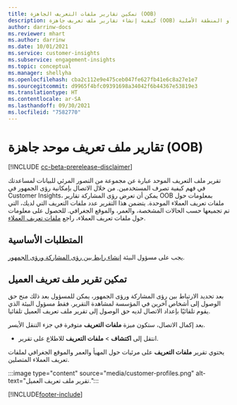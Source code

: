 ```yaml
---
title: تمكين تقارير ملفات التعريف الجاهزة (OOB)
description: كيفية إنشاء تقارير ملف تعريف جاهزة (OOB) مجمعة حسب الجنس والعمر والمقاطعة أو المنطقة الأصلية.
author: darrinw-docs
ms.reviewer: mhart
ms.author: darrinw
ms.date: 10/01/2021
ms.service: customer-insights
ms.subservice: engagement-insights
ms.topic: conceptual
ms.manager: shellyha
ms.openlocfilehash: cba2c112e9e475ceb047fe627fb41e6c8a27e1e7
ms.sourcegitcommit: d9965f4bfc09391698a34042f6b44367e53819e3
ms.translationtype: HT
ms.contentlocale: ar-SA
ms.lasthandoff: 09/30/2021
ms.locfileid: "7582770"
---
```

# <a name="out-of-box-oob-unified-profile-reports"></a>تقارير ملف تعريف موحد جاهزة (OOB)

[!INCLUDE [cc-beta-prerelease-disclaimer](includes/cc-beta-prerelease-disclaimer.md)]

تقرير ملف التعريف الموحد عبارة عن مجموعة من التصور المرئي للبيانات لمساعدتك في فهم كيفية تصرف المستخدمين. من خلال الاتصال بإمكانية رؤى الجمهور في Customer Insights، يمكن أن تعرض رؤى المشاركة تقارير OOB بمعلومات حول ملفات تعريف العملاء الموحدة. يتضمن هذا التقرير عدد ملفات التعريف التي لديك، التي تم تجميعها حسب الحالات المشخصة، والعمر، والموقع الجغرافي. للحصول على معلومات حول ملفات تعريف العملاء، راجع [ملفات تعريف العملاء](../audience-insights/customer-profiles.md).

## <a name="prerequisites"></a>المتطلبات الأساسية

يجب على مسؤول البيئة [إنشاء رابط بين رؤى المشاركة ورؤى الجمهور](integrate-audience-insights-engagement-insights.md).

## <a name="enable-the-customer-profile-report"></a>تمكين تقرير ملف تعريف العميل

بعد تحديد الارتباط بين رؤى المشاركة ورؤى الجمهور، يمكن للمسؤول بعد ذلك منح حق الوصول إلى أشخاص آخرين في المؤسسة لمشاهدة التقرير. فقط مسؤول البيئة الذي يقوم تلقائيًا بإعداد الاتصال لديه حق الوصول إلى تقرير ملف تعريف العميل تلقائيا. 

بعد إكمال الاتصال، ستكون ميزة **ملفات التعريف** متوفرة في جزء التنقل الأيسر. 

- انتقل إلى **اكتشاف** > **ملفات التعريف** للاطلاع على تقرير.

يحتوي تقرير **ملفات التعريف** على مرئيات حول المهيأ والعمر والموقع الجغرافي لملفات تعريف العملاء المتصلين.

:::image type="content" source="media/customer-profiles.png" alt-text="تقرير ملف تعريف العميل.":::

[!INCLUDE[footer-include](../includes/footer-banner.md)]
